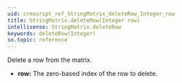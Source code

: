 ```yaml
---
uid: crmscript_ref_StringMatrix_deleteRow_Integer_row
title: StringMatrix.deleteRow(Integer row)
intellisense: StringMatrix.deleteRow
keywords: deleteRow(Integer)
so.topic: reference
---
```



Delete a row from the matrix.



* **row:** The zero-based index of the row to delete.



